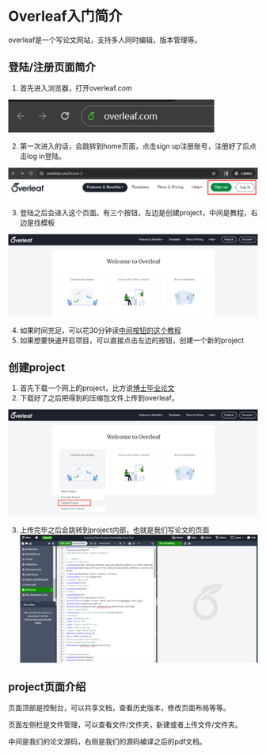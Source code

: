 # Overleaf入门简介

overleaf是一个写论文网站，支持多人同时编辑，版本管理等。

## 登陆/注册页面简介
1. 首先进入浏览器，打开overleaf.com

![url_overleaf](img/overleaf_url.png)

2. 第一次进入的话，会跳转到home页面，点击sign up注册账号，注册好了后点击log in登陆。

![img.png](img/overleaf_signup.png)

3. 登陆之后会进入这个页面。有三个按钮，左边是创建project，中间是教程，右边是找模板

![img.png](img/overleaf_login.png)

4. 如果时间充足，可以花30分钟读[中间按钮的这个教程](https://www.overleaf.com/learn/latex/Learn_LaTeX_in_30_minutes)
5. 如果想要快速开启项目，可以直接点击左边的按钮，创建一个新的project

## 创建project
1. 首先下载一个网上的project，比方说[博士毕业论文](https://github.com/gangeli/thesis/archive/refs/heads/master.zip)
2. 下载好了之后把得到的压缩包文件上传到overleaf。

![img.png](img/upload_project.png)

3. 上传完毕之后会跳转到project内部，也就是我们写论文的页面
![img.png](img/overleaf_inproject.png)

## project页面介绍
页面顶部是控制台，可以共享文档，查看历史版本，修改页面布局等等。

页面左侧栏是文件管理，可以查看文件/文件夹，新建或者上传文件/文件夹。

中间是我们的论文源码，右侧是我们的源码编译之后的pdf文档。


